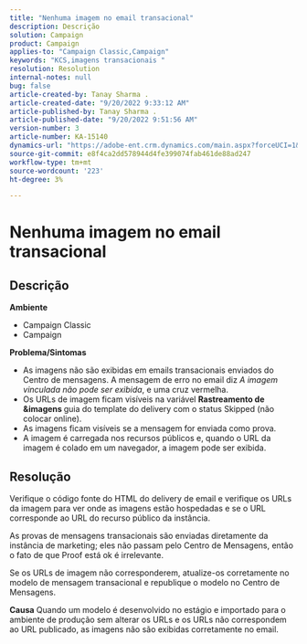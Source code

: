```yaml
---
title: "Nenhuma imagem no email transacional"
description: Descrição
solution: Campaign
product: Campaign
applies-to: "Campaign Classic,Campaign"
keywords: "KCS,imagens transacionais "
resolution: Resolution
internal-notes: null
bug: false
article-created-by: Tanay Sharma .
article-created-date: "9/20/2022 9:33:12 AM"
article-published-by: Tanay Sharma .
article-published-date: "9/20/2022 9:51:56 AM"
version-number: 3
article-number: KA-15140
dynamics-url: "https://adobe-ent.crm.dynamics.com/main.aspx?forceUCI=1&pagetype=entityrecord&etn=knowledgearticle&id=961ae13a-c738-ed11-9db1-002248086735"
source-git-commit: e8f4ca2dd578944d4fe399074fab461de88ad247
workflow-type: tm+mt
source-wordcount: '223'
ht-degree: 3%

---
```


# Nenhuma imagem no email transacional

## Descrição

<b>Ambiente</b>
- Campaign Classic
- Campaign



<b>Problema/Sintomas</b>
- As imagens não são exibidas em emails transacionais enviados do Centro de mensagens. A mensagem de erro no email diz *A imagem vinculada não pode ser exibida*, e uma cruz vermelha.
- Os URLs de imagem ficam visíveis na variável <b>Rastreamento de &amp;imagens </b>guia do template do delivery com o status Skipped (não colocar online).
- As imagens ficam visíveis se a mensagem for enviada como prova.
- A imagem é carregada nos recursos públicos e, quando o URL da imagem é colado em um navegador, a imagem pode ser exibida.



## Resolução






Verifique o código fonte do HTML do delivery de email e verifique os URLs da imagem para ver onde as imagens estão hospedadas e se o URL corresponde ao URL do recurso público da instância.



As provas de mensagens transacionais são enviadas diretamente da instância de marketing; eles não passam pelo Centro de Mensagens, então o fato de que Proof está ok é irrelevante.



Se os URLs de imagem não corresponderem, atualize-os corretamente no modelo de mensagem transacional e republique o modelo no Centro de Mensagens.


<b>Causa</b>
Quando um modelo é desenvolvido no estágio e importado para o ambiente de produção sem alterar os URLs e os URLs não correspondem ao URL publicado, as imagens não são exibidas corretamente no email.




